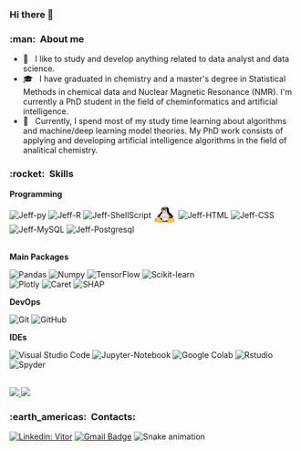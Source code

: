 ### Hi there 👋

<!--
**vitor-mendes-iq/vitor-mendes-iq** is a ✨ _special_ ✨ repository because its `README.md` (this file) appears on your GitHub profile.

Here are some ideas to get you started:

- 🔭 I’m currently working on ...
- 🌱 I’m currently learning ...
- 👯 I’m looking to collaborate on ...
- 🤔 I’m looking for help with ...
- 💬 Ask me about ...
- 📫 How to reach me: ...
- 😄 Pronouns: ...
- ⚡ Fun fact: ...
-->

<h3> :man: &nbsp;About me</h3>

- 🤔 &nbsp; I like to study and develop anything related to data analyst and data science.
- 🎓 &nbsp; I have graduated in chemistry and a master's degree in Statistical Methods in chemical data and Nuclear Magnetic Resonance (NMR). I'm currently a PhD student in the field of cheminformatics and artificial intelligence.
- 🌱 &nbsp; Currently, I spend most of my study time learning about algorithms and machine/deep learning model theories. My PhD work consists of applying and developing artificial intelligence algorithms in the field of analitical chemistry.

<h3> :rocket: &nbsp;Skills </h3>

**Programming**
<div style="display: inline_block">
  <img align="center" alt="Jeff-py" height="30" width="40" src="https://raw.githubusercontent.com/gilbarbara/logos/master/logos/python.svg">
  <img align="center" alt="Jeff-R" height="30" width="40" src="https://raw.githubusercontent.com/gilbarbara/logos/master/logos/r-lang.svg">
  <img align="center" alt="Jeff-ShellScript" height="30" width="40" src="https://raw.githubusercontent.com/gilbarbara/logos/master/logos/bash-icon.svg">
  <img align="center" alt="Jeff-Linux" height="30" width="40" src="https://raw.githubusercontent.com/gilbarbara/logos/master/logos/linux-tux.svg">
  <img align="center" alt="Jeff-HTML" height="30" width="40" src="https://raw.githubusercontent.com/gilbarbara/logos/master/logos/html-5.svg">
  <img align="center" alt="Jeff-CSS" height="30" width="40" src="https://raw.githubusercontent.com/gilbarbara/logos/master/logos/css-3.svg">
  <img align="center" alt="Jeff-MySQL" height="30" width="40" src="https://raw.githubusercontent.com/gilbarbara/logos/master/logos/mysql.svg">
  <img align="center" alt="Jeff-Postgresql" height="30" width="40" src="https://raw.githubusercontent.com/gilbarbara/logos/master/logos/postgresql.svg">
</div><br>

**Main Packages**
  
  ![Pandas](https://img.shields.io/badge/-Pandas-333333?style=flat&logo=pandas&logoColor)
  ![Numpy](https://img.shields.io/badge/-Numpy-333333?style=flat&logo=numpy&logoColor=yellow)
  ![TensorFlow](https://img.shields.io/badge/-Tensorflow-333333?style=flat&logo=tensorflow&logoColor=orange)
  ![Scikit-learn](https://img.shields.io/badge/-ScikitLearn-333333?style=flat&logo=scikitlearn&logoColor=orange)  
  ![Plotly](https://img.shields.io/badge/-Plotly-333333?style=flat&logo=plotly&logoColor=orange)
  ![Caret](https://img.shields.io/badge/-Caret-333333?style=flat&logo=pycaret&logoColor=orange)
  ![SHAP](https://img.shields.io/badge/-SHAP-333333?style=flat&logo=shap&logoColor=orange)
  
**DevOps**

  ![Git](https://img.shields.io/badge/-Git-333333?style=flat&logo=git)
  ![GitHub](https://img.shields.io/badge/-GitHub-333333?style=flat&logo=github)

**IDEs**

  ![Visual Studio Code](https://img.shields.io/badge/-Visual%20Studio%20Code-333333?style=flat&logo=visual-studio-code&logoColor=007ACC)
  ![Jupyter-Notebook](https://img.shields.io/badge/-Jupyter-333333?style=flat&logo=jupyter&logoColor=orange)
  ![Google Colab](https://img.shields.io/badge/-GoogleColab-333333?style=flat&logo=googlecolab&logoColor=orange)
  ![Rstudio](https://img.shields.io/badge/-Rstudio-333333?style=flat&logo=rstudio&logoColor=blue)
  ![Spyder](https://img.shields.io/badge/-Spyder-333333?style=flat&logo=Spyder%20IDE&logoColor=red)

<br/>

<a href="https://github.com/vitor-mendes-iq">
  <img height="180em" src="https://github-readme-stats.vercel.app/api?username=vitor-mendes-iq&theme=dracula&show_icons=true" />
  <img height="180em" src="https://github-readme-stats.vercel.app/api/top-langs/?username=vitor-mendes-iq&layout=compact&langs_count=7&theme=dracula" />
</a>

<br/>

<h3> :earth_americas: &nbsp;Contacts: </h3> 

[![Linkedin: Vitor](https://img.shields.io/badge/-Vitor-blue?style=flat-square&logo=Linkedin&logoColor=white&link=LINK-DO-SEU-LINKEDIN)](https://www.linkedin.com/in/vitor-mendes-de-oliveira-50a100143/)
[![Gmail Badge](https://img.shields.io/badge/-vitor.mendes.ag@gmail.com-006bed?style=flat-square&logo=Gmail&logoColor=white&link=mailto:SEU-EMAIL)](mailto:vitor.mendes.ag@gmail.com)
![Snake animation](https://github.com/vitor-mendes-iq/vitor-mendes-iq/blob/output/github-contribution-grid-snake.svg)

